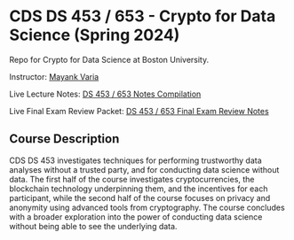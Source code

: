 # CDS DS 453 / 653 - Crypto for Data Science (Spring 2024)

Repo for Crypto for Data Science at Boston University.

Instructor: [Mayank Varia](https://www.mvaria.com)

Live Lecture Notes: [DS 453 / 653 Notes Compilation](https://typst.app/project/rGyzYcjDW17fjR-KN1SaGP)

Live Final Exam Review Packet: [DS 453 / 653 Final Exam Review Notes](https://craigcorp.notion.site/DS-453-653-Final-Exam-Review-Notes-06b2893d78c9483c9a19dab0a5195c2f?pvs=25)

## Course Description

CDS DS 453 investigates techniques for performing trustworthy data analyses without a trusted party, and for conducting data science without data. The first half of the course investigates cryptocurrencies, the blockchain technology underpinning them, and the incentives for each participant, while the second half of the course focuses on privacy and anonymity using advanced tools from cryptography. The course concludes with a broader exploration into the power of conducting data science without being able to see the underlying data.